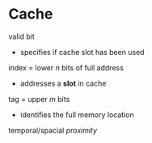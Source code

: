 # Cache
valid bit
- specifies if cache slot has been used

index = lower *n* bits of full address
- addresses a **slot** in cache

tag = upper *m* bits
- identifies the full memory location

temporal/spacial *proximity*
